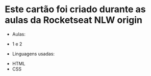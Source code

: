 # **Este cartão foi criado durante as aulas da Rocketseat NLW origin** <br/>

- Aulas: <br/>
* 1 e 2
- Linguagens usadas: <br/>

* HTML
* CSS
